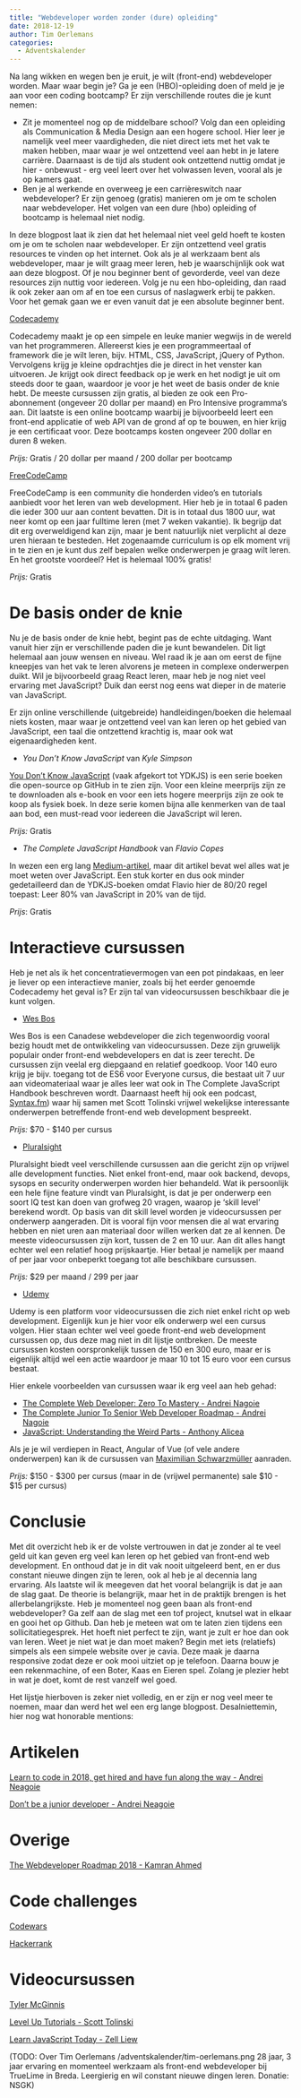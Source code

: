 ```yaml
---
title: "Webdeveloper worden zonder (dure) opleiding"
date: 2018-12-19
author: Tim Oerlemans
categories: 
  - Adventskalender
---
```

Na lang wikken en wegen ben je eruit, je wilt (front-end) webdeveloper worden. Maar waar begin je? Ga je een (HBO)-opleiding doen of meld je je aan voor een coding bootcamp? Er zijn verschillende routes die je kunt nemen:

* Zit je momenteel nog op de middelbare school? Volg dan een opleiding als Communication & Media Design aan een hogere school. Hier leer je namelijk veel meer vaardigheden, die niet direct iets met het vak te maken hebben, maar waar je wel ontzettend veel aan hebt in je latere carrière. Daarnaast is de tijd als student ook ontzettend nuttig omdat je hier - onbewust - erg veel leert over het volwassen leven, vooral als je op kamers gaat.
* Ben je al werkende en overweeg je een carrièreswitch naar webdeveloper? Er zijn genoeg (gratis) manieren om je om te scholen naar webdeveloper. Het volgen van een dure (hbo) opleiding of bootcamp is helemaal niet nodig.

In deze blogpost laat ik zien dat het helemaal niet veel geld hoeft te kosten om je om te scholen naar webdeveloper. Er zijn ontzettend veel gratis resources te vinden op het internet. Ook als je al werkzaam bent als webdeveloper, maar je wilt graag meer leren, heb je waarschijnlijk ook wat aan deze blogpost. Of je nou beginner bent of gevorderde, veel van deze resources zijn nuttig voor iedereen. Volg je nu een hbo-opleiding, dan raad ik ook zeker aan om af en toe een cursus of naslagwerk erbij te pakken. Voor het gemak gaan we er even vanuit dat je een absolute beginner bent.

[Codecademy](https://www.codecademy.com)

Codecademy maakt je op een simpele en leuke manier wegwijs in de wereld van het programmeren. Allereerst kies je een programmeertaal of framework die je wilt leren, bijv. HTML, CSS, JavaScript, jQuery of Python. Vervolgens krijg je kleine opdrachtjes die je direct in het venster kan uitvoeren. Je krijgt ook direct feedback op je werk en het nodigt je uit om steeds door te gaan, waardoor je voor je het weet de basis onder de knie hebt. De meeste cursussen zijn gratis, al bieden ze ook een Pro-abonnement (ongeveer 20 dollar per maand) en Pro Intensive programma’s aan. Dit laatste is een online bootcamp waarbij je bijvoorbeeld leert een front-end applicatie of web API van de grond af op te bouwen, en hier krijg je een certificaat voor. Deze bootcamps kosten ongeveer 200 dollar en duren 8 weken.

*Prijs:* Gratis / 20 dollar per maand / 200 dollar per bootcamp

[FreeCodeCamp](https://www.freecodecamp.org)

FreeCodeCamp is een community die honderden video’s en tutorials aanbiedt voor het leren van web development. Hier heb je in totaal 6 paden die ieder 300 uur aan content bevatten. Dit is in totaal dus 1800 uur, wat neer komt op een jaar fulltime leren (met 7 weken vakantie). Ik begrijp dat dit erg overweldigend kan zijn, maar je bent natuurlijk niet verplicht al deze uren hieraan te besteden. Het zogenaamde curriculum is op elk moment vrij in te zien en je kunt dus zelf bepalen welke onderwerpen je graag wilt leren. En het grootste voordeel? Het is helemaal 100% gratis!

*Prijs:* Gratis

# De basis onder de knie

Nu je de basis onder de knie hebt, begint pas de echte uitdaging. Want vanuit hier zijn er verschillende paden die je kunt bewandelen. Dit ligt helemaal aan jouw wensen en niveau. Wel raad ik je aan om eerst de fijne kneepjes van het vak te leren alvorens je meteen in complexe onderwerpen duikt. Wil je bijvoorbeeld graag React leren, maar heb je nog niet veel ervaring met JavaScript? Duik dan eerst nog eens wat dieper in de materie van JavaScript.

Er zijn online verschillende (uitgebreide) handleidingen/boeken die helemaal niets kosten, maar waar je ontzettend veel van kan leren op het gebied van JavaScript, een taal die ontzettend krachtig is, maar ook wat eigenaardigheden kent.

* *You Don’t Know JavaScript* van *Kyle Simpson*

[You Don’t Know JavaScript](https://github.com/getify/You-Dont-Know-JS) (vaak afgekort tot YDKJS) is een serie boeken die open-source op GitHub in te zien zijn. Voor een kleine meerprijs zijn ze te downloaden als e-book en voor een iets hogere meerprijs zijn ze ook te koop als fysiek boek. In deze serie komen bijna alle kenmerken van de taal aan bod, een must-read voor iedereen die JavaScript wil leren.

*Prijs:* Gratis

* *The Complete JavaScript Handbook* van *Flavio Copes*

In wezen een erg lang [Medium-artikel](https://medium.freecodecamp.org/the-complete-javascript-handbook-f26b2c71719c), maar dit artikel bevat wel alles wat je moet weten over JavaScript. Een stuk korter en dus ook minder gedetailleerd dan de YDKJS-boeken omdat Flavio hier de 80/20 regel toepast: Leer 80% van JavaScript in 20% van de tijd.

*Prijs*: Gratis

# Interactieve cursussen

Heb je net als ik het concentratievermogen van een pot pindakaas, en leer je liever op een interactieve manier, zoals bij het eerder genoemde Codecademy het geval is? Er zijn tal van videocursussen beschikbaar die je kunt volgen.

* [Wes Bos](http://www.wesbos.com/)

Wes Bos is een Canadese webdeveloper die zich tegenwoordig vooral bezig houdt met de ontwikkeling van videocursussen. Deze zijn gruwelijk populair onder front-end webdevelopers en dat is zeer terecht. De cursussen zijn veelal erg diepgaand en relatief goedkoop. Voor 140 euro krijg je bijv. toegang tot de ES6 voor Everyone cursus, die bestaat uit 7 uur aan videomateriaal waar je alles leer wat ook in The Complete JavaScript Handbook beschreven wordt. Daarnaast heeft hij ook een podcast, [Syntax.fm](http://www.syntax.fm/)) waar hij samen met Scott Tolinski vrijwel wekelijkse interessante onderwerpen betreffende front-end web development bespreekt.

*Prijs:* $70 - $140 per cursus

* [Pluralsight](https://www.pluralsight.com)

Pluralsight biedt veel verschillende cursussen aan die gericht zijn op vrijwel alle development functies. Niet enkel front-end, maar ook backend, devops, sysops en security onderwerpen worden hier behandeld. Wat ik persoonlijk een hele fijne feature vindt van Pluralsight, is dat je per onderwerp een soort IQ test kan doen van grofweg 20 vragen, waarop je ‘skill level’ berekend wordt. Op basis van dit skill level worden je videocursussen per onderwerp aangeraden. Dit is vooral fijn voor mensen die al wat ervaring hebben en niet uren aan materiaal door willen werken dat ze al kennen. De meeste videocursussen zijn kort, tussen de 2 en 10 uur. Aan dit alles hangt echter wel een relatief hoog prijskaartje. Hier betaal je namelijk per maand of per jaar voor onbeperkt toegang tot alle beschikbare cursussen.

*Prijs:* $29 per maand / 299 per jaar

* [Udemy](https://www.udemy.com)

Udemy is een platform voor videocursussen die zich niet enkel richt op web development. Eigenlijk kun je hier voor elk onderwerp wel een cursus volgen. Hier staan echter wel veel goede front-end web development cursussen op, dus deze mag niet in dit lijstje ontbreken. De meeste cursussen kosten oorspronkelijk tussen de 150 en 300 euro, maar er is eigenlijk altijd wel een actie waardoor je maar 10 tot 15 euro voor een cursus bestaat.

Hier enkele voorbeelden van cursussen waar ik erg veel aan heb gehad:

* [The Complete Web Developer: Zero To Mastery - Andrei Nagoie](https://www.udemy.com/the-complete-web-developer-zero-to-mastery/)
* [The Complete Junior To Senior Web Developer Roadmap - Andrei Nagoie](https://www.udemy.com/the-complete-junior-to-senior-web-developer-roadmap/)
* [JavaScript: Understanding the Weird Parts - Anthony Alicea](https://www.udemy.com/understand-javascript/)

Als je je wil verdiepen in React, Angular of Vue (of vele andere onderwerpen) kan ik de cursussen van [Maximilian Schwarzmüller](https://www.udemy.com/user/maximilian-schwarzmuller/) aanraden.

*Prijs:* $150 - $300 per cursus (maar in de (vrijwel permanente) sale $10 - $15 per cursus)

# Conclusie

Met dit overzicht heb ik er de volste vertrouwen in dat je zonder al te veel geld uit kan geven erg veel kan leren op het gebied van front-end web development. En onthoud dat je in dit vak nooit uitgeleerd bent, en er dus constant nieuwe dingen zijn te leren, ook al heb je al decennia lang ervaring. Als laatste wil ik meegeven dat het vooral belangrijk is dat je aan de slag gaat. De theorie is belangrijk, maar het in de praktijk brengen is het allerbelangrijkste. Heb je momenteel nog geen baan als front-end webdeveloper? Ga zelf aan de slag met een tof project, knutsel wat in elkaar en gooi het op Github. Dan heb je meteen wat om te laten zien tijdens een sollicitatiegesprek. Het hoeft niet perfect te zijn, want je zult er hoe dan ook van leren. Weet je niet wat je dan moet maken? Begin met iets (relatiefs) simpels als een simpele website over je cavia. Deze maak je daarna responsive zodat deze er ook mooi uitziet op je telefoon. Daarna bouw je een rekenmachine, of een Boter, Kaas en Eieren spel. Zolang je plezier hebt in wat je doet, komt de rest vanzelf wel goed.

Het lijstje hierboven is zeker niet volledig, en er zijn er nog veel meer te noemen, maar dan werd het wel een erg lange blogpost. Desalniettemin, hier nog wat honorable mentions:

# Artikelen

[Learn to code in 2018, get hired and have fun along the way - Andrei Neagoie](https://medium.com/zerotomastery/learn-to-code-in-2018-get-hired-and-have-fun-along-the-way-b338247eed6a)

[Don’t be a junior developer - Andrei Neagoie](https://medium.com/zerotomastery/dont-be-a-junior-developer-the-roadmap-9fde5cf384bb)

# Overige

[The Webdeveloper Roadmap 2018 - Kamran Ahmed](https://github.com/kamranahmedse/developer-roadmap)

# Code challenges

[Codewars](http://www.codewars.com/)

[Hackerrank](http://www.hackerrank.com/)

# Videocursussen

[Tyler McGinnis](https://tylermcginnis.com/courses/)

[Level Up Tutorials - Scott Tolinski](https://www.leveluptutorials.com/)

[Learn JavaScript Today - Zell Liew](https://learnjavascript.today/)

(TODO: Over Tim Oerlemans
/adventskalender/tim-oerlemans.png
28 jaar, 3 jaar ervaring en momenteel werkzaam als front-end webdeveloper bij TrueLime in Breda. Leergierig en wil constant nieuwe dingen leren.
Donatie: NSGK)
